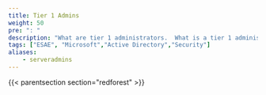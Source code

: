 ```yaml
---
title: Tier 1 Admins
weight: 50
pre: ": "
description: "What are tier 1 administrators.  What is a tier 1 administrators job?"
tags: ["ESAE", "Microsoft","Active Directory","Security"]
aliases:
    - serveradmins
---
```



{{< parentsection section="redforest" >}}
